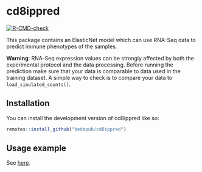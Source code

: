 
<!-- README.md is generated from README.Rmd. Please edit that file -->

# cd8ippred

<!-- badges: start -->

[![R-CMD-check](https://github.com/bedapub/cd8ippred/actions/workflows/R-CMD-check.yaml/badge.svg)](https://github.com/bedapub/cd8ippred/actions/workflows/R-CMD-check.yaml)
<!-- badges: end -->

This package contains an ElasticNet model which can use RNA-Seq data to
predict immune phenotypes of the samples.

**Warning**: RNA-Seq expression values can be strongly affected by both
the experimental protocol and the data processing. Before running the
prediction make sure that your data is comparable to data used in the
training dataset. A simple way to check is to compare your data to
`load_simulated_counts()`.

## Installation

You can install the development version of cd8ippred like so:

``` r
remotes::install_github("bedapub/cd8ippred")
```

## Usage example

See
[here](https://bedapub.github.io/cd8ippred/articles/cd8_ip_predict.html).
